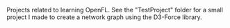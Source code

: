 Projects related to learning OpenFL. See the "TestProject" folder for a small project I made to create a network graph using the D3-Force library.
